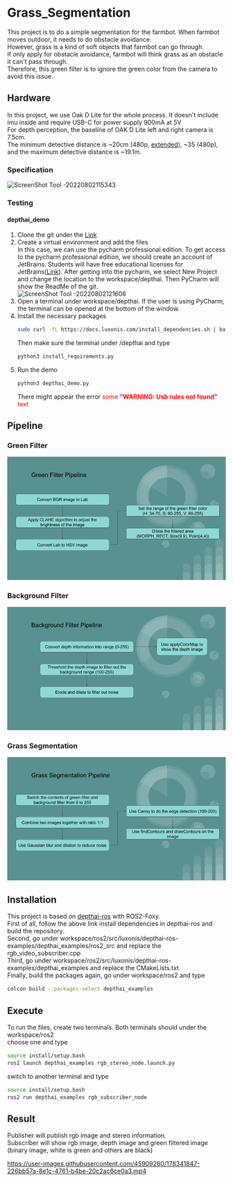 # Grass_Segmentation
This project is to do a simple segmentation for the farmbot. When farmbot moves outdoor, it needs to do obstacle avoidance.   
However, grass is a kind of soft objects that farmbot can go through.  
If only apply for obstacle avoidance, farmbot will think grass as an obstacle it can't pass through.  
Therefore, this green filter is to ignore the green color from the camera to avoid this issue.  

## Hardware
In this project, we use Oak D Lite for the whole process. It doesn't include imu inside and require USB-C for power supply 900mA at 5V  
For depth perception, the baseline of OAK D Lite left and right camera is 7.5cm.   
The minimum detective distance is ~20cm (480p, [extended](https://docs.luxonis.com/projects/api/en/latest/components/nodes/stereo_depth/#currently-configurable-blocks)), ~35 (480p), and the maximum detective distance is ~19.1m.  
### Specification
![ScreenShot Tool -20220802115343](https://user-images.githubusercontent.com/45909260/182418457-10c3710a-7dac-4790-b87a-8a0fcc73dd66.png)  
### Testing
#### depthai_demo
1. Clone the git under the [Link](https://github.com/luxonis/depthai.git)  
2. Create a virtual environment and add the files  
   In this case, we can use the pycharm professional edition. To get access to the pycharm professional edition, we should create an account of JetBrains. Students will have free educational licenses for JetBrains([Link](https://www.jetbrains.com/community/education/#students)). After getting into the pycharm, we select New Project and change the location to the workspace/depthai. Then PyCharm will show the ReadMe of the git.  
![ScreenShot Tool -20220802121608](https://user-images.githubusercontent.com/45909260/182423244-b2b27382-18b4-402b-9e34-464f2f16e2a5.png)  
3. Open a terminal under workspace/depthai. If the user is using PyCharm, the terminal can be opened at the bottom of the window.  
4. Install the necessary packages
   ```bash
   sudo curl -fL https://docs.luxonis.com/install_dependencies.sh | bash
   ```
   Then make sure the terminal under /depthai and type
   ```bash
   python3 install_requirements.py
   ```
5. Run the demo  
   ```bash
   python3 depthai_demo.py
   ```
   There might appear the error <span style="color:red">some **“WARNING: Usb rules not found”** text</span>

## Pipeline
### Green Filter  
![](image/pipeline.png)  
### Background Filter  
![](image/Pipeline.png)  
### Grass Segmentation   
![](image/final.png)

## Installation
This project is based on [depthai-ros](https://github.com/luxonis/depthai-ros) with ROS2-Foxy.    
First of all, follow the above link install dependencies in depthai-ros and build the repository.  
Second, go under workspace/ros2/src/luxonis/depthai-ros-examples/depthai_examples/ros2_src and replace the rgb_video_subscriber.cpp  
Third, go under workspace/ros2/src/luxonis/depthai-ros-examples/depthai_examples and replace the CMakeLists.txt  
Finally, build the packages again, go under workspace/ros2 and type  
```bash
colcon build --packages-select depthai_examples
```

## Execute
To run the files, create two terminals. Both terminals should under the workspace/ros2  
choose one and type  
```bash
source install/setup.bash  
ros2 launch depthai_examples rgb_stereo_node.launch.py  
```
switch to another terminal and type  
```bash
source install/setup.bash
ros2 run depthai_examples rgb_subscriber_node
```

## Result
Publisher will publish rgb image and stereo information.  
Subscriber will show rgb image, depth image and green filtered image (binary image, white is green and others are black)    

https://user-images.githubusercontent.com/45909260/178341847-226bb57a-8e1c-4761-b4be-20c2ac6ce0a3.mp4

